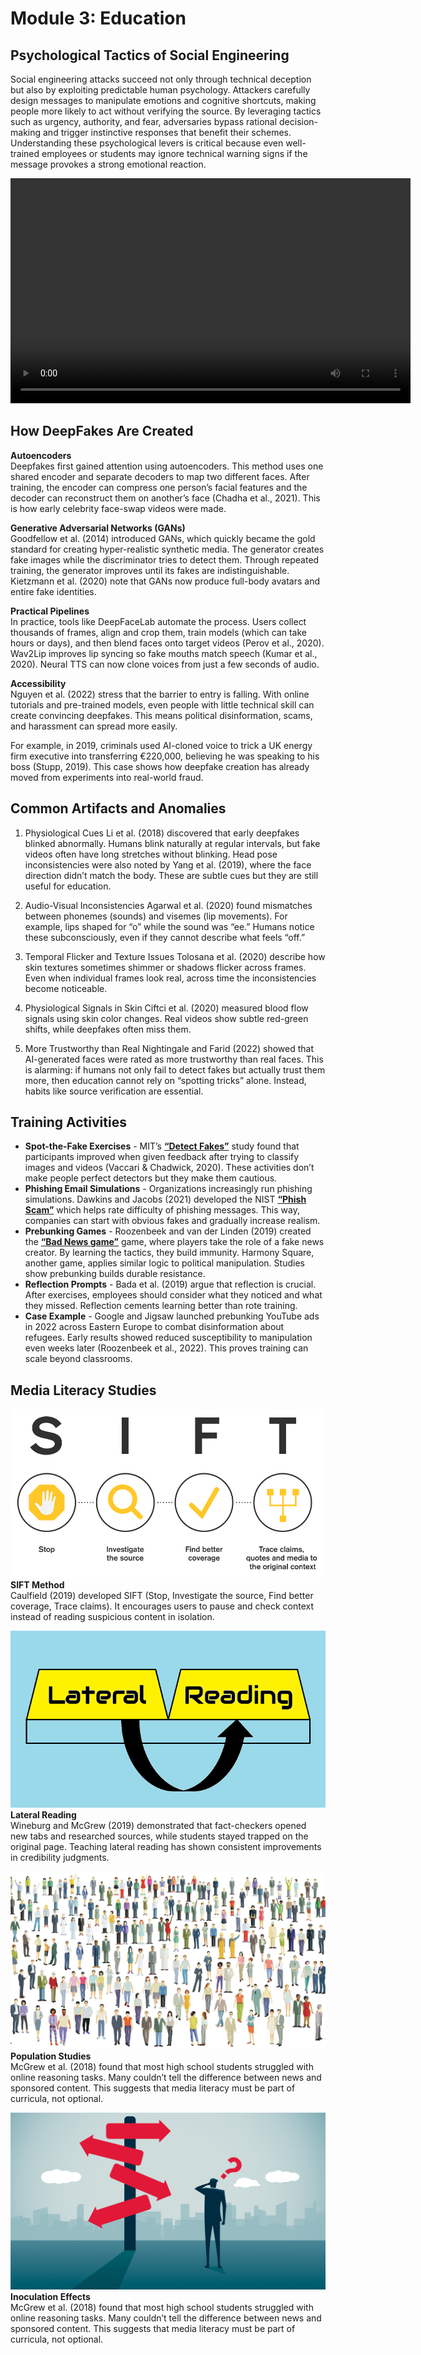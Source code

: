 # Module 3: Education

## Psychological Tactics of Social Engineering
Social engineering attacks succeed not only through technical deception but also by exploiting predictable human psychology. Attackers carefully design messages to manipulate emotions and cognitive shortcuts, making people more likely to act without verifying the source. By leveraging tactics such as urgency, authority, and fear, adversaries bypass rational decision-making and trigger instinctive responses that benefit their schemes. Understanding these psychological levers is critical because even well-trained employees or students may ignore technical warning signs if the message provokes a strong emotional reaction.

<video width="640" height="360" controls>
      <source src="_static/tactics.mp4" type="video/mp4" align="center">
      Your browser does not support the video tag.
</video>

## How DeepFakes Are Created

**Autoencoders** <br>
Deepfakes first gained attention using autoencoders. This method uses one shared encoder and separate decoders to map two different faces. After training, the encoder can compress one person’s facial features and the decoder can reconstruct them on another’s face (Chadha et al., 2021). This is how early celebrity face-swap videos were made. 

**Generative Adversarial Networks (GANs)** <br>
Goodfellow et al. (2014) introduced GANs, which quickly became the gold standard for creating hyper-realistic synthetic media. The generator creates fake images while the discriminator tries to detect them. Through repeated training, the generator improves until its fakes are indistinguishable. Kietzmann et al. (2020) note that GANs now produce full-body avatars and entire fake identities.

**Practical Pipelines** <br>
In practice, tools like DeepFaceLab automate the process. Users collect thousands of frames, align and crop them, train models (which can take hours or days), and then blend faces onto target videos (Perov et al., 2020). Wav2Lip improves lip syncing so fake mouths match speech (Kumar et al., 2020). Neural TTS can now clone voices from just a few seconds of audio.

**Accessibility**<br>
Nguyen et al. (2022) stress that the barrier to entry is falling. With online tutorials and pre-trained models, even people with little technical skill can create convincing deepfakes. This means political disinformation, scams, and harassment can spread more easily. 

For example, in 2019, criminals used AI-cloned voice to trick a UK energy firm executive into transferring €220,000, believing he was speaking to his boss (Stupp, 2019). This case shows how deepfake creation has already moved from experiments into real-world fraud. 

## Common Artifacts and Anomalies

1. Physiological Cues
Li et al. (2018) discovered that early deepfakes blinked abnormally. Humans blink naturally at regular intervals, but fake videos often have long stretches without blinking. Head pose inconsistencies were also noted by Yang et al. (2019), where the face direction didn’t match the body. These are subtle cues but they are still useful for education.

2. Audio-Visual Inconsistencies
Agarwal et al. (2020) found mismatches between phonemes (sounds) and visemes (lip movements). For example, lips shaped for “o” while the sound was “ee.” Humans notice these subconsciously, even if they cannot describe what feels “off.”

3. Temporal Flicker and Texture Issues
Tolosana et al. (2020) describe how skin textures sometimes shimmer or shadows flicker across frames. Even when individual frames look real, across time the inconsistencies become noticeable.

4. Physiological Signals in Skin
Ciftci et al. (2020) measured blood flow signals using skin color changes. Real videos show subtle red-green shifts, while deepfakes often miss them.

5. More Trustworthy than Real
Nightingale and Farid (2022) showed that AI-generated faces were rated as more trustworthy than real faces. This is alarming: if humans not only fail to detect fakes but actually trust them more, then education cannot rely on “spotting tricks” alone. Instead, habits like source verification are essential.

## Training Activities

+ **Spot-the-Fake Exercises** - MIT’s __[“Detect Fakes”](https://detectfakes.kellogg.northwestern.edu/)__ study found that participants improved when given feedback after trying to classify images and videos (Vaccari & Chadwick, 2020). These activities don’t make people perfect detectors but they make them cautious.
+ **Phishing Email Simulations** - Organizations increasingly run phishing simulations. Dawkins and Jacobs (2021) developed the NIST __[“Phish Scam”](https://nvlpubs.nist.gov/nistpubs/TechnicalNotes/NIST.TN.2276.pdf)__ which helps rate difficulty of phishing messages. This way, companies can start with obvious fakes and gradually increase realism.
+ **Prebunking Games** - Roozenbeek and van der Linden (2019) created the __[“Bad News game”](https://www.getbadnews.com/en)__ game, where players take the role of a fake news creator. By learning the tactics, they build immunity. Harmony Square, another game, applies similar logic to political manipulation. Studies show prebunking builds durable resistance.
+ **Reflection Prompts** - Bada et al. (2019) argue that reflection is crucial. After exercises, employees should consider what they noticed and what they missed. Reflection cements learning better than rote training.
+ **Case Example** - Google and Jigsaw launched prebunking YouTube ads in 2022 across Eastern Europe to combat disinformation about refugees. Early results showed reduced susceptibility to manipulation even weeks later (Roozenbeek et al., 2022). This proves training can scale beyond classrooms.

## Media Literacy Studies 

![SIFT Method](_static/sift.png)
**SIFT Method**<br> 
Caulfield (2019) developed SIFT (Stop, Investigate the source, Find better coverage, Trace claims). It encourages users to pause and check context instead of reading suspicious content in isolation. <br>

![Lateral Reading](_static/lateral.png)
**Lateral Reading**<br> 
Wineburg and McGrew (2019) demonstrated that fact-checkers opened new tabs and researched sources, while students stayed trapped on the original page. Teaching lateral reading has shown consistent improvements in credibility judgments.

![Population Studies](_static/population.jpg)
**Population Studies**<br> 
McGrew et al. (2018) found that most high school students struggled with online reasoning tasks. Many couldn’t tell the difference between news and sponsored content. This suggests that media literacy must be part of curricula, not optional.

![Inoculation Effects](_static/misinfo.jpg)
**Inoculation Effects**<br> 
McGrew et al. (2018) found that most high school students struggled with online reasoning tasks. Many couldn’t tell the difference between news and sponsored content. This suggests that media literacy must be part of curricula, not optional.




